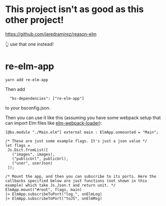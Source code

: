 # This project isn't as good as this other project!

https://github.com/jaredramirez/reason-elm

👆 use that one instead!


# re-elm-app

```
yarn add re-elm-app
```

Then add

```
  "bs-dependencies": ["re-elm-app"]
```

to your bsconfig.json.

Then you can use it like this (assuming you have some webpack setup that can import Elm files like [elm-webpack-loader](https://github.com/elm-community/elm-webpack-loader)):

```reason
[@bs.module "./Main.elm"] external main : ElmApp.unmounted = "Main";

/* These are just some example flags. It's just a json value */
let flags =
 Js.Dict.fromList([
   ("images", images),
   ("publicUrl", publicUrl),
   ("user", userJson)
 ]);

/* Mount the app, and then you can subscribe to its ports. Here the callbacks specified below are just functions (not shown in this example) which take Js.Json.t and return unit. */
ElmApp.mount("#root", flags, main)
|> ElmApp.subscribeToPort("log_", onElmLog)
|> ElmApp.subscribeToPort("toJS", onElmMsg)
```
